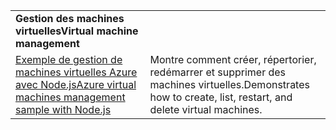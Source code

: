 | | |
|---|---|
| <span data-ttu-id="fb8fa-101">**Gestion des machines virtuelles**</span><span class="sxs-lookup"><span data-stu-id="fb8fa-101">**Virtual machine management**</span></span> ||
| [<span data-ttu-id="fb8fa-102">Exemple de gestion de machines virtuelles Azure avec Node.js</span><span class="sxs-lookup"><span data-stu-id="fb8fa-102">Azure virtual machines management sample with Node.js</span></span>](https://github.com/Azure-Samples/compute-node-manage-vm) | <span data-ttu-id="fb8fa-103">Montre comment créer, répertorier, redémarrer et supprimer des machines virtuelles.</span><span class="sxs-lookup"><span data-stu-id="fb8fa-103">Demonstrates how to create, list, restart, and delete virtual machines.</span></span> |